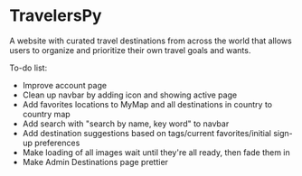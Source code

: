 # TravelersPy

A website with curated travel destinations from across the world that allows users to organize and prioritize their own travel goals and wants.

To-do list:
- Improve account page
- Clean up navbar by adding icon and showing active page
- Add favorites locations to MyMap and all destinations in country to country map
- Add search with "search by name, key word" to navbar
- Add destination suggestions based on tags/current favorites/initial sign-up preferences
- Make loading of all images wait until they're all ready, then fade them in
- Make Admin Destinations page prettier